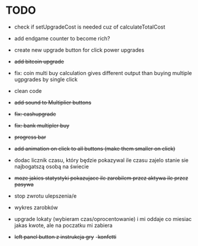 # TODO

- check if setUpgradeCost is needed cuz of calculateTotalCost
- add endgame counter to become rich?
- create new upgrade button for click power upgrades
- ~~add bitcoin upgrade~~
- fix: coin multi buy calculation gives different output than buying multiple ugpgrades by single click
- clean code
- ~~add sound to Multiplier buttons~~
- ~~fix: cashupgrade~~
- ~~fix: bank multipler buy~~
- ~~progress bar~~
- ~~add animation on click to all buttons (make them smaller on click)~~


- dodac licznik czasu, który będzie pokazywal ile czasu zajelo stanie sie najbogatszą osobą na świecie
- ~~moze jakies statystyki pokazujace ile zarobilem przez aktywa ile przez pasywa~~
- stop zwrotu ulepszenia/e
- wykres zarobków 
- upgrade lokaty (wybieram czas/oprocentowanie) i mi oddaje co miesiac jakas kwote, ale na poczatku mi zabiera 
- ~~left panel button z instrukcja gry~~
-~~konfetti~~